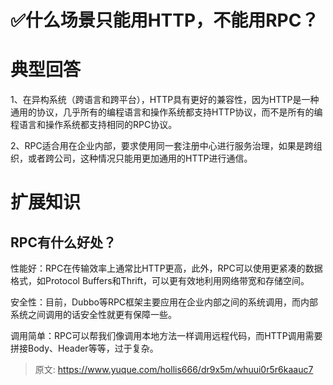 # ✅什么场景只能用HTTP，不能用RPC？


# 典型回答

1、在异构系统（跨语言和跨平台），HTTP具有更好的兼容性，因为HTTP是一种通用的协议，几乎所有的编程语言和操作系统都支持HTTP协议，而不是所有的编程语言和操作系统都支持相同的RPC协议。

2、RPC适合用在企业内部，要求使用同一套注册中心进行服务治理，如果是跨组织，或者跨公司，这种情况只能用更加通用的HTTP进行通信。


# 扩展知识


## RPC有什么好处？

性能好：RPC在传输效率上通常比HTTP更高，此外，RPC可以使用更紧凑的数据格式，如Protocol Buffers和Thrift，可以更有效地利用网络带宽和存储空间。

安全性：目前，Dubbo等RPC框架主要应用在企业内部之间的系统调用，而内部系统之间调用的话安全性就更有保障一些。

调用简单：RPC可以帮我们像调用本地方法一样调用远程代码，而HTTP调用需要拼接Body、Header等等，过于复杂。



> 原文: <https://www.yuque.com/hollis666/dr9x5m/whuui0r5r6kaauc7>